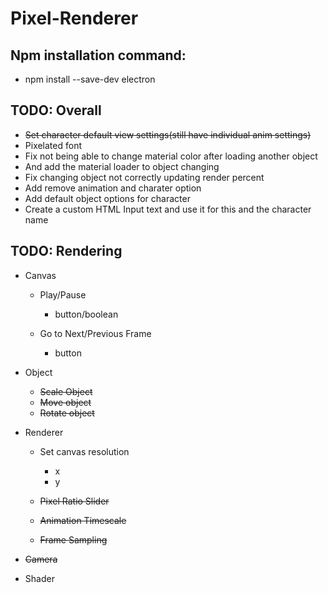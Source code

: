 # Pixel-Renderer

## Npm installation command:
- npm install --save-dev electron

## TODO: Overall
- ~~Set character default view settings(still have individual anim settings)~~
- Pixelated font 
- Fix not being able to change material color after loading another object 
- And add the material loader to object changing
- Fix changing object not correctly updating render percent
- Add remove animation and charater option
- Add default object options for character
- Create a custom HTML Input text and use it for this and the character name

## TODO: Rendering
- Canvas

    - Play/Pause
        - button/boolean

    - Go to Next/Previous Frame
        - button

- Object
    - ~~Scale Object~~
    - ~~Move object~~
    - ~~Rotate object~~

- Renderer
    - Set canvas resolution 
        - x
        - y

    - ~~Pixel Ratio Slider~~

    - ~~Animation Timescale~~
    
    - ~~Frame Sampling~~

- ~~Camera~~


- Shader
